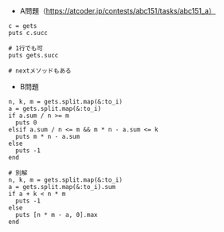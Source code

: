 - A問題（https://atcoder.jp/contests/abc151/tasks/abc151_a）

```
c = gets
puts c.succ

# 1行でも可
puts gets.succ

# nextメソッドもある
```

- B問題
```
n, k, m = gets.split.map(&:to_i)
a = gets.split.map(&:to_i)
if a.sum / n >= m
  puts 0
elsif a.sum / n <= m && m * n - a.sum <= k
  puts m * n - a.sum
else
  puts -1
end

# 別解
n, k, m = gets.split.map(&:to_i)
a = gets.split.map(&:to_i).sum
if a + k < n * m
  puts -1
else
  puts [n * m - a, 0].max
end
```
